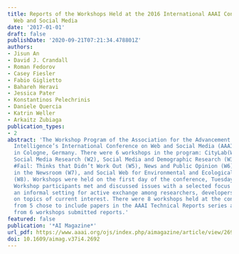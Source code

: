 ```yaml
---
title: Reports of the Workshops Held at the 2016 International AAAI Conference on
  Web and Social Media
date: '2017-01-01'
draft: false
publishDate: '2020-09-21T07:21:34.478801Z'
authors:
- Jisun An
- David J. Crandall
- Roman Fedorov
- Casey Fiesler
- Fabio Giglietto
- Bahareh Heravi
- Jessica Pater
- Konstantinos Pelechrinis
- Daniele Quercia
- Katrin Weller
- Arkaitz Zubiaga
publication_types:
- 2
abstract: 'The Workshop Program of the Association for the Advancement of Artificial
  Intelligence’s International Conference on Web and Social Media (AAAI-16) was held
  in Cologne, Germany. There were 6 workshops in the program: CityLab(W1), Ethical
  Social Media Research (W2), Social Media and Demographic Research (W3), Wiki (W4),
  #Fail: Thinks that Didn’t Work Out (W5), News and Public Opinion (W6), Social Media
  in the Newsroom (W7), and Social Web for Environmental and Ecological Minoitoring
  (W8). Workshops were held on the first day of the conference, Tuesday, May 17, 2016.
  Workshop participants met and discussed issues with a selected focus — providing
  an informal setting for active exchange among researchers, developers and users
  on topics of current interest. There were 8 workshops held at the conference, organizers
  from 5 chose to include papers in the AAAI Technical Reports series and organizers
  from 6 workshops submitted reports.'
featured: false
publication: '*AI Magazine*'
url_pdf: https://www.aaai.org/ojs/index.php/aimagazine/article/view/2692
doi: 10.1609/aimag.v37i4.2692
---
```


